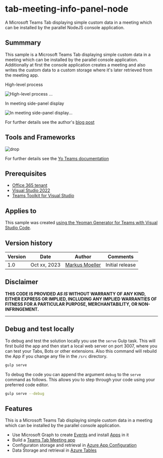 # tab-meeting-info-panel-node
A Microsoft Teams Tab displaying simple custom data in a meeting which can be installed by the parallel NodeJS console application.

## Summmary

This sample is a Microsoft Teams Tab displaying simple custom data in a meeting which can be installed by the parallel console application. Additionally at first the console application creates a meeting and also writes the custom data to a custom storage where it's later retrieved from the meeting app. 

High-level process

![High-level process ...](assets/)

In meeting side-panel display

![In meeting side-panel display...](assets/)

For further details see the author's [blog post](https://mmsharepoint.wordpress.com/2023/10/)

## Tools and Frameworks

![drop](https://img.shields.io/badge/Yo&nbsp;Teams-4.1-green.svg)

For further details see the [Yo Teams documentation](https://github.com/PnP/generator-teams/docs)

## Prerequisites

* [Office 365 tenant](https://dev.office.com/sharepoint/docs/spfx/set-up-your-development-environment)
* [Visual Studio 2022](https://visualstudio.microsoft.com/vs/community/)
* [Teams Toolkit for Visual Studio](https://learn.microsoft.com/en-us/microsoftteams/platform/toolkit/toolkit-v4/teams-toolkit-fundamentals-vs?pivots=visual-studio-v17-7&WT.mc_id=M365-MVP-5004617)

## Applies to

This sample was created [using the Yeoman Generator for Teams with Visual Studio Code](https://pnp.github.io/generator-teams/). 

## Version history

Version|Date|Author|Comments
-------|----|--------|--------
1.0|Oct xx, 2023|[Markus Moeller](http://www.twitter.com/moeller2_0)|Initial release

## Disclaimer

**THIS CODE IS PROVIDED *AS IS* WITHOUT WARRANTY OF ANY KIND, EITHER EXPRESS OR IMPLIED, INCLUDING ANY IMPLIED WARRANTIES OF FITNESS FOR A PARTICULAR PURPOSE, MERCHANTABILITY, OR NON-INFRINGEMENT.**

---

## Debug and test locally

To debug and test the solution locally you use the `serve` Gulp task. This will first build the app and then start a local web server on port 3007, where you can test your Tabs, Bots or other extensions. Also this command will rebuild the App if you change any file in the `/src` directory.

``` bash
gulp serve
```

To debug the code you can append the argument `debug` to the `serve` command as follows. This allows you to step through your code using your preferred code editor.

``` bash
gulp serve --debug
```


## Features
This is a Microsoft Teams Tab displaying simple custom data in a meeting which can be installed by the parallel console application.
* Use Microsoft Graph to create [Events](https://learn.microsoft.com/en-us/graph/api/user-post-events?view=graph-rest-1.0&tabs=http&WT.mc_id=M365-MVP-5004617) and install [Apps](https://learn.microsoft.com/en-us/graph/api/chat-post-installedapps?view=graph-rest-1.0&tabs=http&WT.mc_id=M365-MVP-5004617) in it
* Build a [Teams Tab Meeting app](https://learn.microsoft.com/en-us/microsoftteams/platform/apps-in-teams-meetings/build-tabs-for-meeting?tabs=desktop%2Cmeeting-chat-view-desktop%2Cmeeting-side-panel%2Cmeeting-stage-view-desktop%2Cchannel-meeting-desktop&WT.mc_id=M365-MVP-5004617)
* Configuraton storage and retrieval in [Azure App Configuration](https://learn.microsoft.com/en-us/azure/azure-app-configuration/overview?WT.mc_id=M365-MVP-5004617)
* Data Storage and retrieval in [Azure Tables](https://learn.microsoft.com/en-us/javascript/api/overview/azure/data-tables-readme?view=azure-node-latest&WT.mc_id=M365-MVP-5004617)
